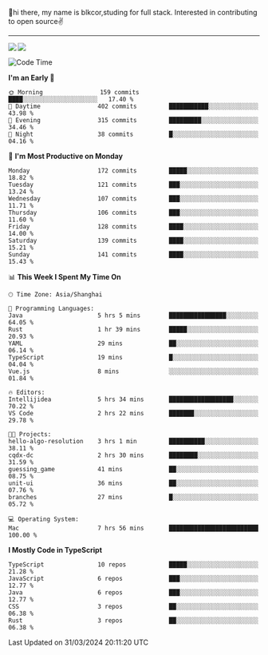 👋hi there, my name is blkcor,studing for full stack.
Interested in contributing to open source✌️

<hr/>

![](https://github-readme-stats.vercel.app/api?username=blkcor)
<a href="https://github.com/blkcor/github-readme-stats">
    <img align="left" src="https://github-readme-stats.vercel.app/api/top-langs/?username=blkcor&hide=jupyter%20notebook,shaderlab,tex,c%23&langs_count=9" />
</a>


<!--START_SECTION:waka-->
![Code Time](http://img.shields.io/badge/Code%20Time-999%20hrs%2011%20mins-blue)

**I'm an Early 🐤** 

```text
🌞 Morning                159 commits         ████░░░░░░░░░░░░░░░░░░░░░   17.40 % 
🌆 Daytime                402 commits         ███████████░░░░░░░░░░░░░░   43.98 % 
🌃 Evening                315 commits         █████████░░░░░░░░░░░░░░░░   34.46 % 
🌙 Night                  38 commits          █░░░░░░░░░░░░░░░░░░░░░░░░   04.16 % 
```
📅 **I'm Most Productive on Monday** 

```text
Monday                   172 commits         █████░░░░░░░░░░░░░░░░░░░░   18.82 % 
Tuesday                  121 commits         ███░░░░░░░░░░░░░░░░░░░░░░   13.24 % 
Wednesday                107 commits         ███░░░░░░░░░░░░░░░░░░░░░░   11.71 % 
Thursday                 106 commits         ███░░░░░░░░░░░░░░░░░░░░░░   11.60 % 
Friday                   128 commits         ████░░░░░░░░░░░░░░░░░░░░░   14.00 % 
Saturday                 139 commits         ████░░░░░░░░░░░░░░░░░░░░░   15.21 % 
Sunday                   141 commits         ████░░░░░░░░░░░░░░░░░░░░░   15.43 % 
```


📊 **This Week I Spent My Time On** 

```text
🕑︎ Time Zone: Asia/Shanghai

💬 Programming Languages: 
Java                     5 hrs 5 mins        ████████████████░░░░░░░░░   64.05 % 
Rust                     1 hr 39 mins        █████░░░░░░░░░░░░░░░░░░░░   20.93 % 
YAML                     29 mins             ██░░░░░░░░░░░░░░░░░░░░░░░   06.14 % 
TypeScript               19 mins             █░░░░░░░░░░░░░░░░░░░░░░░░   04.04 % 
Vue.js                   8 mins              ░░░░░░░░░░░░░░░░░░░░░░░░░   01.84 % 

🔥 Editors: 
Intellijidea             5 hrs 34 mins       ██████████████████░░░░░░░   70.22 % 
VS Code                  2 hrs 22 mins       ███████░░░░░░░░░░░░░░░░░░   29.78 % 

🐱‍💻 Projects: 
hello-algo-resolution    3 hrs 1 min         ██████████░░░░░░░░░░░░░░░   38.11 % 
cqdx-dc                  2 hrs 30 mins       ████████░░░░░░░░░░░░░░░░░   31.59 % 
guessing_game            41 mins             ██░░░░░░░░░░░░░░░░░░░░░░░   08.75 % 
unit-ui                  36 mins             ██░░░░░░░░░░░░░░░░░░░░░░░   07.76 % 
branches                 27 mins             █░░░░░░░░░░░░░░░░░░░░░░░░   05.72 % 

💻 Operating System: 
Mac                      7 hrs 56 mins       █████████████████████████   100.00 % 
```

**I Mostly Code in TypeScript** 

```text
TypeScript               10 repos            █████░░░░░░░░░░░░░░░░░░░░   21.28 % 
JavaScript               6 repos             ███░░░░░░░░░░░░░░░░░░░░░░   12.77 % 
Java                     6 repos             ███░░░░░░░░░░░░░░░░░░░░░░   12.77 % 
CSS                      3 repos             ██░░░░░░░░░░░░░░░░░░░░░░░   06.38 % 
Rust                     3 repos             ██░░░░░░░░░░░░░░░░░░░░░░░   06.38 % 
```




 Last Updated on 31/03/2024 20:11:20 UTC
<!--END_SECTION:waka-->


